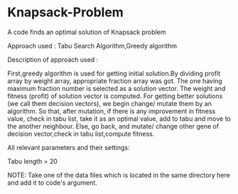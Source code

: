 # Knapsack-Problem

A code finds an optimal solution of Knapsack problem

Approach used : Tabu Search Algorithm,Greedy algorithm

Description of approach used :

First,greedy algorithm is used for getting initial solution.By dividing profit array by weight array, appropriate fraction array was got. The one having maximum fraction number is selected as a solution vector. The weight and fitness (profit) of solution vector is computed. For getting better solutions (we call them decision vectors), we begin change/ mutate them by an algorithm. So that, after mutation, if there is any improvement in fitness value, check in tabu list, take it as an optimal value, add to tabu and move to the another neighbour. Else, go back, and mutate/ change other gene of decision vector,check in tabu list,compute fitness.

All relevant parameters and their settings:

Tabu length = 20

NOTE: Take one of the data files which is located in the same directory here and add it to code's argument.


